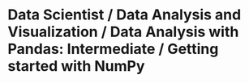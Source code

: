 Data Scientist / Data Analysis and Visualization / Data Analysis with Pandas: Intermediate / Getting started with NumPy
=======================================================================================================================


